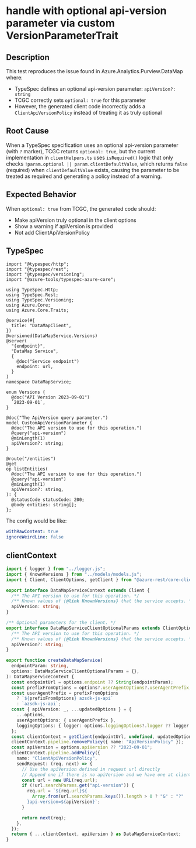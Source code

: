 # handle with optional api-version parameter via custom VersionParameterTrait

## Description

This test reproduces the issue found in Azure.Analytics.Purview.DataMap where:

- TypeSpec defines an optional api-version parameter: `apiVersion?: string`
- TCGC correctly sets `optional: true` for this parameter
- However, the generated client code incorrectly adds a `ClientApiVersionPolicy` instead of treating it as truly optional

## Root Cause

When a TypeSpec specification uses an optional api-version parameter (with `?` marker),
TCGC returns `optional: true`, but the current implementation in `clientHelpers.ts`
uses `isRequired()` logic that only checks `!param.optional || param.clientDefaultValue`,
which returns `false` (required) when `clientDefaultValue` exists, causing the parameter
to be treated as required and generating a policy instead of a warning.

## Expected Behavior

When `optional: true` from TCGC, the generated code should:

- Make apiVersion truly optional in the client options
- Show a warning if apiVersion is provided
- Not add ClientApiVersionPolicy

## TypeSpec

```tsp
import "@typespec/http";
import "@typespec/rest";
import "@typespec/versioning";
import "@azure-tools/typespec-azure-core";

using TypeSpec.Http;
using TypeSpec.Rest;
using TypeSpec.Versioning;
using Azure.Core;
using Azure.Core.Traits;

@service(#{
  title: "DataMapClient",
})
@versioned(DataMapService.Versions)
@server(
  "{endpoint}",
  "DataMap Service",
  {
    @doc("Service endpoint")
    endpoint: url,
  }
)
namespace DataMapService;

enum Versions {
  @doc("API Version 2023-09-01")
  `2023-09-01`,
}

@doc("The ApiVersion query parameter.")
model CustomApiVersionParameter {
  @doc("The API version to use for this operation.")
  @query("api-version")
  @minLength(1)
  apiVersion?: string;
}

@route("/entities")
@get
op listEntities(
  @doc("The API version to use for this operation.")
  @query("api-version")
  @minLength(1)
  apiVersion?: string,
): {
  @statusCode statusCode: 200;
  @body entities: string[];
};
```

The config would be like:

```yaml
withRawContent: true
ignoreWeirdLine: false
```

## clientContext

```ts clientContext
import { logger } from "../logger.js";
import { KnownVersions } from "../models/models.js";
import { Client, ClientOptions, getClient } from "@azure-rest/core-client";

export interface DataMapServiceContext extends Client {
  /** The API version to use for this operation. */
  /** Known values of {@link KnownVersions} that the service accepts. */
  apiVersion: string;
}

/** Optional parameters for the client. */
export interface DataMapServiceClientOptionalParams extends ClientOptions {
  /** The API version to use for this operation. */
  /** Known values of {@link KnownVersions} that the service accepts. */
  apiVersion?: string;
}

export function createDataMapService(
  endpointParam: string,
  options: DataMapServiceClientOptionalParams = {},
): DataMapServiceContext {
  const endpointUrl = options.endpoint ?? String(endpointParam);
  const prefixFromOptions = options?.userAgentOptions?.userAgentPrefix;
  const userAgentPrefix = prefixFromOptions
    ? `${prefixFromOptions} azsdk-js-api`
    : `azsdk-js-api`;
  const { apiVersion: _, ...updatedOptions } = {
    ...options,
    userAgentOptions: { userAgentPrefix },
    loggingOptions: { logger: options.loggingOptions?.logger ?? logger.info },
  };
  const clientContext = getClient(endpointUrl, undefined, updatedOptions);
  clientContext.pipeline.removePolicy({ name: "ApiVersionPolicy" });
  const apiVersion = options.apiVersion ?? "2023-09-01";
  clientContext.pipeline.addPolicy({
    name: "ClientApiVersionPolicy",
    sendRequest: (req, next) => {
      // Use the apiVersion defined in request url directly
      // Append one if there is no apiVersion and we have one at client options
      const url = new URL(req.url);
      if (!url.searchParams.get("api-version")) {
        req.url = `${req.url}${
          Array.from(url.searchParams.keys()).length > 0 ? "&" : "?"
        }api-version=${apiVersion}`;
      }

      return next(req);
    },
  });
  return { ...clientContext, apiVersion } as DataMapServiceContext;
}
```
